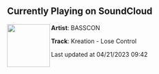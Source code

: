 ## Currently Playing on SoundCloud

[<img align="left" width="100" src="https://i1.sndcdn.com/artworks-gWQtwjDALucIDIKU-ASs6Sg-t500x500.jpg">](https://soundcloud.com/basscon/kreation-lose-control)

**Artist**: BASSCON 

**Track**: Kreation - Lose Control

Last updated at 04/21/2023 09:42
